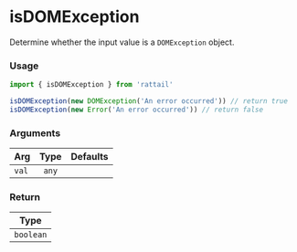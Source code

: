 # isDOMException

Determine whether the input value is a `DOMException` object.

### Usage

```ts
import { isDOMException } from 'rattail'

isDOMException(new DOMException('An error occurred')) // return true
isDOMException(new Error('An error occurred')) // return false
```

### Arguments

| Arg   | Type  | Defaults |
| ----- | :---: | -------: |
| `val` | `any` |          |

### Return

|   Type    |
| :-------: |
| `boolean` |
